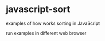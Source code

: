 # javascript-sort

examples of how works sorting in JavaScript

run examples in different web browser
